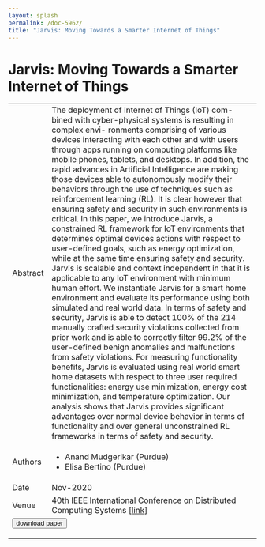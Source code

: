 ```yaml
---
layout: splash
permalink: /doc-5962/
title: "Jarvis: Moving Towards a Smarter Internet of Things"
---
```


# Jarvis: Moving Towards a Smarter Internet of Things

<table>
    <tbody>
    <tr>
        <td>Abstract</td>
        <td>The deployment of Internet of Things (IoT) com- bined with cyber-physical systems is resulting in complex envi- ronments comprising of various devices interacting with each other and with users through apps running on computing platforms like mobile phones, tablets, and desktops. In addition, the rapid advances in Artificial Intelligence are making those devices able to autonomously modify their behaviors through the use of techniques such as reinforcement learning (RL). It is clear however that ensuring safety and security in such environments is critical. In this paper, we introduce Jarvis, a constrained RL framework for IoT environments that determines optimal devices actions with respect to user-defined goals, such as energy optimization, while at the same time ensuring safety and security. Jarvis is scalable and context independent in that it is applicable to any IoT environment with minimum human effort. We instantiate Jarvis for a smart home environment and evaluate its performance using both simulated and real world data. In terms of safety and security, Jarvis is able to detect 100% of the 214 manually crafted security violations collected from prior work and is able to correctly filter 99.2% of the user-defined benign anomalies and malfunctions from safety violations. For measuring functionality benefits, Jarvis is evaluated using real world smart home datasets with respect to three user required functionalities: energy use minimization, energy cost minimization, and temperature optimization. Our analysis shows that Jarvis provides significant advantages over normal device behavior in terms of functionality and over general unconstrained RL frameworks in terms of safety and security.</td>
    </tr>
    <tr>
        <td>Authors</td>
        <td>
            <ul>
                <li>Anand Mudgerikar (Purdue)</li>
                <li>Elisa Bertino (Purdue)</li>
            </ul>
        </td>
    </tr>
    <tr>
        <td>Date</td>
        <td>Nov-2020</td>
    </tr>
    <tr>
        <td>Venue</td>
        <td>40th IEEE International Conference on Distributed Computing Systems [<a href="https://ieeexplore.ieee.org/abstract/document/9355673">link</a>]</td>
    </tr>
        <tr>
            <td colspan="2">
                <form method="get" action="https://ieeexplore.ieee.org/abstract/document/9355673">
                    <button type="submit">download paper</button>
                </form>
            </td>
        </tr>
    </tbody>
</table>
